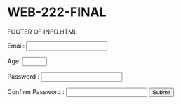 # WEB-222-FINAL
FOOTER OF INFO.HTML
<!DOCTYPE html>
<html>
<head>


<script>

</script>
</head>
<body>
    Email: <input type="email" name="email" >

 

 Age: <input type="number" name="age" min="18" max="60">


  <input type="hidden" id="lastName" name="lastName" value="Yourname">

  <input type="hidden" id="studentId" name="studentId" value="54689 ">

 

 Password : <input type="password" name="password">

 Confirm Password : <input type="password" name="cpassword">
 <input type="submit" value="Submit">
</form>

</body>
